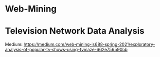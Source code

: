 # Web-Mining

# Television Network Data Analysis
Medium: https://medium.com/web-mining-is688-spring-2021/exploratory-analysis-of-popular-tv-shows-using-tvmaze-662e756590bb
